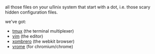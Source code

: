 all those files on your u/linix system that start with a dot, i.e. those scary hidden configuration files.

we've got:
* [tmux](https://tmux.sourceforge.net) (the terminal multiplexer)
* [vim](https://vim.org) (the editor)
* [xombrero](https://opensource.conformal.com/wiki/xombrero) (the webkit browser)
* [vrome](https://github.com/jinzhu/vrom) (for chromium/chrome)
